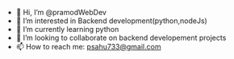 - 👋 Hi, I’m @pramodWebDev
- 👀 I’m interested in Backend development(python,nodeJs)
- 🌱 I’m currently learning python
- 💞️ I’m looking to collaborate on backend developement projects
- 📫 How to reach me: psahu733@gmail.com

<!---
pramodWebDev/pramodWebDev is a ✨ special ✨ repository because its `README.md` (this file) appears on your GitHub profile.
You can click the Preview link to take a look at your changes.
--->
